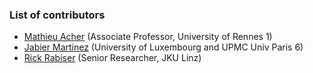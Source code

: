 ### List of contributors

 * [Mathieu Acher](http://www.mathieuacher.com) (Associate Professor, University of Rennes 1)
 * [Jabier Martinez](http://sites.google.com/site/jabiermartinezwebsite) (University of Luxembourg and UPMC Univ Paris 6)
 * [Rick Rabiser](http://mevss.jku.at/?page_id=57) (Senior Researcher, JKU Linz)



